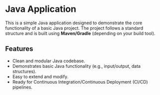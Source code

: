 # Java Application

This is a simple Java application designed to demonstrate the core functionality of a basic Java project. The project follows a standard structure and is built using **Maven/Gradle** (depending on your build tool).

## Features

- Clean and modular Java codebase.
- Demonstrates basic Java functionality (e.g., input/output, data structures).
- Easy to extend and modify.
- Ready for Continuous Integration/Continuous Deployment (CI/CD) pipelines.

